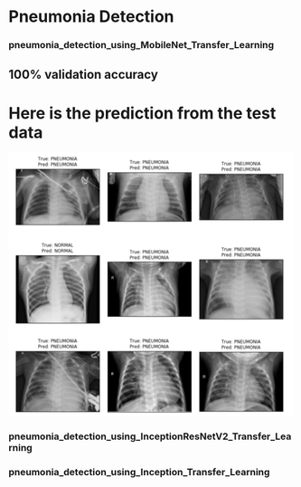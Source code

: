 # Pneumonia Detection
### pneumonia_detection_using_MobileNet_Transfer_Learning
  ## 100% validation accuracy
  # Here is the prediction from the test data
  ![Predicted Results](prediction.jpg)
### pneumonia_detection_using_InceptionResNetV2_Transfer_Learning
### pneumonia_detection_using_Inception_Transfer_Learning


